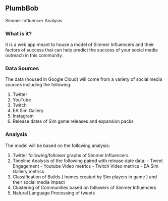 ## PlumbBob

Simmer Influencer Analysis

### What is it?

It is a web app meant to house a model of Simmer Influencers and their factors of success that can help predict the success of your social media outreach in this community. 

### Data Sources
The data (housed in Google Cloud) will come from a variety of social media sources including the following:

  1. Twitter
  2. YouTube
  3. Twitch
  4. EA Sim Gallery
  5. Instagram
  6. Release dates of Sim game releases and expansion packs
  
### Analysis
The model will be based on the following analysis:
  1. Twitter following/follower graphs of Simmer Influencers
  2. Timeline Analysis of the following paired with release date data:
    - Tweet Engagement 
    - Youtube Video metrics
    - Twitch Video metrics
    - EA Sim Gallery metrics
  3. Classification of Builds ( homes created by Sim players in game ) and their social media impact
  4. Clustering of Communities based on followers of Simmer Influencers
  5. Natural Language Processing of tweets

